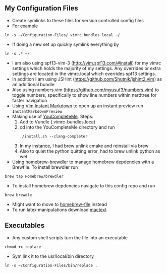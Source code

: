 My Configuration Files
--------
- Create symlinks to these files for version controlled config files
- For example
```
ln -s ~/Configuration-Files/.vimrc.bundles.local ~/
```
- If doing a new set up quickly symlink everything by
```
ln -s .* ~/
```

* I am also using spf13-vim-3 (http://vim.spf13.com/#install) for my vimrc settings which holds the majority of my settings. Any overrides or extra settings are located in the vimrc.local which overrides spf13 settings.
* In addition I am using JSHint (https://github.com/Shutnik/jshint2.vim) as an additional bundle
* Also using numbers.vim (https://github.com/myusuf3/numbers.vim) to toggle numbers, specifically to show line numbers within nerdtree for faster navigation
* Using [Vim Instant Markdown](https://github.com/suan/vim-instant-markdown) to open up an instant preview
    run ```InstantMarkdownPreview```
* Making use of [YouCompleteMe](https://github.com/Valloric/YouCompleteMe). Steps:
    1. Add to Vundle (.vimrc-bundles.loca)
    2. cd into the YouCompleteMe directory and run
        ```
        ./install.sh --clang-completer
        ```
    3. In my instance, I had brew unlink cmake and reinstall via brew
    4. Also to quiet the python quitting error, had to brew unlink python as wel
* Using [homebrew-brewdler](https://github.com/Homebrew/homebrew-brewdler) 
to manage homebrew depdencies with a Brewfile. To install brewdler run
```
brew tap Homebrew/brewdler
```
* To install homebrew depdencies navigate to this config repo and run
```
brew brewdle
```
* Might want to move to [homebrew-file](https://github.com/rcmdnk/homebrew-file) instead
* To run latex manipulations download [mactext](http://www.tug.org/mactex/index.html)

Executables
---------
* Any custom shell scripts turn the file into an executable
```
chmod +x replace
```
* Sym link it to the usr/local/bin directory
```
ln -s ~/Configuration-Files/bin/replace .
```
